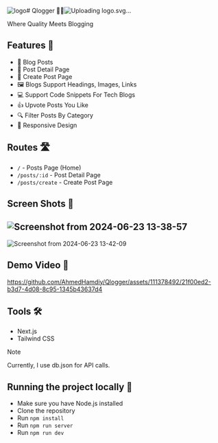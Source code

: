 ![logo](https://github.com/AhmedHamdiy/Qlogger/assets/111378492/c3fd92d1-c77c-4bb0-bce0-f412a47dbb7e)# Qlogger 📝✨![Up<svg xmlns="http://www.w3.org/2000/svg" xmlns:xlink="http://www.w3.org/1999/xlink" width="500" zoomAndPan="magnify" viewBox="0 0 375 374.999991" height="500" preserveAspectRatio="xMidYMid meet" version="1.0"><defs><g/><clipPath id="628a4ee0dd"><path d="M 37.5 3.308594 L 320.25 3.308594 L 320.25 271.058594 L 37.5 271.058594 Z M 37.5 3.308594 " clip-rule="nonzero"/></clipPath></defs><rect x="-37.5" width="450" fill="#ffffff" y="-37.499999" height="449.999989" fill-opacity="1"/><rect x="-37.5" width="450" fill="#000000" y="-37.499999" height="449.999989" fill-opacity="1"/><g clip-path="url(#628a4ee0dd)"><path fill="#ffffff" d="M 171.371094 89.378906 C 197.765625 89.378906 219.15625 110.773438 219.15625 137.164062 C 219.15625 163.558594 197.765625 184.949219 171.371094 184.949219 C 144.980469 184.949219 123.585938 163.558594 123.585938 137.164062 C 123.585938 110.773438 144.980469 89.378906 171.371094 89.378906 Z M 238.183594 189.070312 L 270.917969 221.777344 L 171.371094 221.777344 C 124.640625 221.777344 86.761719 183.898438 86.761719 137.164062 C 86.761719 90.433594 124.640625 52.554688 171.371094 52.554688 C 218.105469 52.554688 255.984375 90.433594 255.984375 137.164062 C 255.984375 148.710938 253.675781 159.699219 249.496094 169.722656 C 246.574219 176.679688 242.773438 183.199219 238.183594 189.070312 Z M 270.917969 221.777344 L 275.125 221.777344 C 285.238281 209.355469 293.1875 195.09375 298.363281 179.574219 C 302.832031 166.246094 305.230469 151.984375 305.230469 137.164062 C 305.230469 63.253906 245.316406 3.308594 171.371094 3.308594 C 97.457031 3.308594 37.515625 63.253906 37.515625 137.164062 C 37.515625 211.109375 97.457031 271.023438 171.371094 271.023438 L 320.164062 271.023438 L 273.199219 224.054688 Z M 270.917969 221.777344 " fill-opacity="1" fill-rule="evenodd"/></g><g fill="#ffffff" fill-opacity="1"><g transform="translate(15.671938, 347.862343)"><g><path d="M 49.84375 -7.921875 L 55.5 -6.015625 L 52.125 0.953125 L 44.78125 -1.390625 L 41.984375 -3.8125 C 40.222656 -2.300781 38.109375 -1.128906 35.640625 -0.296875 C 33.171875 0.535156 30.660156 0.953125 28.109375 0.953125 C 24.585938 0.953125 21.257812 0.234375 18.125 -1.203125 C 15 -2.648438 12.269531 -4.597656 9.9375 -7.046875 C 7.613281 -9.492188 5.78125 -12.351562 4.4375 -15.625 C 3.09375 -18.90625 2.421875 -22.359375 2.421875 -25.984375 C 2.421875 -29.648438 3.09375 -33.097656 4.4375 -36.328125 C 5.78125 -39.566406 7.613281 -42.40625 9.9375 -44.84375 C 12.269531 -47.289062 15 -49.222656 18.125 -50.640625 C 21.257812 -52.066406 24.585938 -52.78125 28.109375 -52.78125 C 31.640625 -52.78125 34.957031 -52.066406 38.0625 -50.640625 C 41.164062 -49.222656 43.878906 -47.289062 46.203125 -44.84375 C 48.535156 -42.40625 50.375 -39.566406 51.71875 -36.328125 C 53.0625 -33.097656 53.734375 -29.648438 53.734375 -25.984375 C 53.734375 -22.847656 53.226562 -19.882812 52.21875 -17.09375 C 51.21875 -14.3125 49.863281 -11.796875 48.15625 -9.546875 Z M 40.078125 -16.953125 C 41.742188 -19.597656 42.578125 -22.609375 42.578125 -25.984375 C 42.578125 -28.191406 42.195312 -30.257812 41.4375 -32.1875 C 40.675781 -34.125 39.644531 -35.8125 38.34375 -37.25 C 37.050781 -38.695312 35.523438 -39.835938 33.765625 -40.671875 C 32.003906 -41.503906 30.117188 -41.921875 28.109375 -41.921875 C 26.109375 -41.921875 24.222656 -41.503906 22.453125 -40.671875 C 20.691406 -39.835938 19.148438 -38.695312 17.828125 -37.25 C 16.515625 -35.8125 15.476562 -34.125 14.71875 -32.1875 C 13.957031 -30.257812 13.578125 -28.191406 13.578125 -25.984375 C 13.578125 -23.785156 13.957031 -21.726562 14.71875 -19.8125 C 15.476562 -17.90625 16.515625 -16.226562 17.828125 -14.78125 C 19.148438 -13.34375 20.691406 -12.207031 22.453125 -11.375 C 24.222656 -10.539062 26.109375 -10.125 28.109375 -10.125 C 29.921875 -10.125 31.660156 -10.46875 33.328125 -11.15625 L 28.328125 -15.484375 L 34.71875 -21.953125 Z M 40.078125 -16.953125 "/></g></g></g><g fill="#ffffff" fill-opacity="1"><g transform="translate(73.664551, 347.862343)"><g><path d="M 14.609375 -10.0625 L 35.96875 -10.0625 L 35.96875 0 L 3.453125 0 L 3.453125 -52.046875 L 14.609375 -52.046875 Z M 14.609375 -10.0625 "/></g></g></g><g fill="#ffffff" fill-opacity="1"><g transform="translate(110.368743, 347.862343)"><g><path d="M 28.046875 -52.78125 C 31.566406 -52.78125 34.890625 -52.066406 38.015625 -50.640625 C 41.148438 -49.222656 43.878906 -47.289062 46.203125 -44.84375 C 48.535156 -42.40625 50.375 -39.566406 51.71875 -36.328125 C 53.0625 -33.097656 53.734375 -29.648438 53.734375 -25.984375 C 53.734375 -22.359375 53.0625 -18.90625 51.71875 -15.625 C 50.375 -12.351562 48.535156 -9.492188 46.203125 -7.046875 C 43.878906 -4.597656 41.148438 -2.648438 38.015625 -1.203125 C 34.890625 0.234375 31.566406 0.953125 28.046875 0.953125 C 24.515625 0.953125 21.179688 0.234375 18.046875 -1.203125 C 14.921875 -2.648438 12.207031 -4.597656 9.90625 -7.046875 C 7.601562 -9.492188 5.78125 -12.351562 4.4375 -15.625 C 3.09375 -18.90625 2.421875 -22.359375 2.421875 -25.984375 C 2.421875 -29.648438 3.09375 -33.097656 4.4375 -36.328125 C 5.78125 -39.566406 7.601562 -42.40625 9.90625 -44.84375 C 12.207031 -47.289062 14.921875 -49.222656 18.046875 -50.640625 C 21.179688 -52.066406 24.515625 -52.78125 28.046875 -52.78125 Z M 28.046875 -10.125 C 30.046875 -10.125 31.925781 -10.539062 33.6875 -11.375 C 35.457031 -12.207031 37 -13.34375 38.3125 -14.78125 C 39.632812 -16.226562 40.675781 -17.90625 41.4375 -19.8125 C 42.195312 -21.726562 42.578125 -23.785156 42.578125 -25.984375 C 42.578125 -28.191406 42.195312 -30.257812 41.4375 -32.1875 C 40.675781 -34.125 39.632812 -35.8125 38.3125 -37.25 C 37 -38.695312 35.457031 -39.835938 33.6875 -40.671875 C 31.925781 -41.503906 30.046875 -41.921875 28.046875 -41.921875 C 26.035156 -41.921875 24.148438 -41.503906 22.390625 -40.671875 C 20.628906 -39.835938 19.085938 -38.695312 17.765625 -37.25 C 16.441406 -35.8125 15.398438 -34.125 14.640625 -32.1875 C 13.878906 -30.257812 13.5 -28.191406 13.5 -25.984375 C 13.5 -23.785156 13.878906 -21.726562 14.640625 -19.8125 C 15.398438 -17.90625 16.441406 -16.226562 17.765625 -14.78125 C 19.085938 -13.34375 20.628906 -12.207031 22.390625 -11.375 C 24.148438 -10.539062 26.035156 -10.125 28.046875 -10.125 Z M 28.046875 -10.125 "/></g></g></g><g fill="#ffffff" fill-opacity="1"><g transform="translate(166.526162, 347.862343)"><g><path d="M 29.21875 -29.4375 L 48.890625 -29.4375 L 48.890625 -10.34375 C 45.953125 -6.625 42.695312 -3.8125 39.125 -1.90625 C 35.550781 0 31.804688 0.953125 27.890625 0.953125 C 24.367188 0.953125 21.039062 0.234375 17.90625 -1.203125 C 14.78125 -2.648438 12.066406 -4.597656 9.765625 -7.046875 C 7.460938 -9.492188 5.640625 -12.34375 4.296875 -15.59375 C 2.953125 -18.851562 2.28125 -22.316406 2.28125 -25.984375 C 2.28125 -29.648438 2.953125 -33.097656 4.296875 -36.328125 C 5.640625 -39.566406 7.460938 -42.40625 9.765625 -44.84375 C 12.066406 -47.289062 14.78125 -49.222656 17.90625 -50.640625 C 21.039062 -52.066406 24.367188 -52.78125 27.890625 -52.78125 C 31.222656 -52.78125 34.367188 -52.164062 37.328125 -50.9375 C 40.285156 -49.71875 43.160156 -47.6875 45.953125 -44.84375 L 39.5 -37 C 37.4375 -38.90625 35.5 -40.1875 33.6875 -40.84375 C 31.882812 -41.507812 29.976562 -41.84375 27.96875 -41.84375 C 25.914062 -41.84375 23.992188 -41.425781 22.203125 -40.59375 C 20.421875 -39.757812 18.867188 -38.632812 17.546875 -37.21875 C 16.222656 -35.800781 15.179688 -34.125 14.421875 -32.1875 C 13.660156 -30.257812 13.28125 -28.191406 13.28125 -25.984375 C 13.28125 -23.785156 13.660156 -21.726562 14.421875 -19.8125 C 15.179688 -17.90625 16.222656 -16.226562 17.546875 -14.78125 C 18.867188 -13.34375 20.421875 -12.207031 22.203125 -11.375 C 23.992188 -10.539062 25.914062 -10.125 27.96875 -10.125 C 29.78125 -10.125 31.578125 -10.453125 33.359375 -11.109375 C 35.148438 -11.773438 36.953125 -12.867188 38.765625 -14.390625 L 38.765625 -20.046875 L 29.21875 -20.046875 Z M 29.21875 -29.4375 "/></g></g></g><g fill="#ffffff" fill-opacity="1"><g transform="translate(217.912021, 347.862343)"><g><path d="M 29.21875 -29.4375 L 48.890625 -29.4375 L 48.890625 -10.34375 C 45.953125 -6.625 42.695312 -3.8125 39.125 -1.90625 C 35.550781 0 31.804688 0.953125 27.890625 0.953125 C 24.367188 0.953125 21.039062 0.234375 17.90625 -1.203125 C 14.78125 -2.648438 12.066406 -4.597656 9.765625 -7.046875 C 7.460938 -9.492188 5.640625 -12.34375 4.296875 -15.59375 C 2.953125 -18.851562 2.28125 -22.316406 2.28125 -25.984375 C 2.28125 -29.648438 2.953125 -33.097656 4.296875 -36.328125 C 5.640625 -39.566406 7.460938 -42.40625 9.765625 -44.84375 C 12.066406 -47.289062 14.78125 -49.222656 17.90625 -50.640625 C 21.039062 -52.066406 24.367188 -52.78125 27.890625 -52.78125 C 31.222656 -52.78125 34.367188 -52.164062 37.328125 -50.9375 C 40.285156 -49.71875 43.160156 -47.6875 45.953125 -44.84375 L 39.5 -37 C 37.4375 -38.90625 35.5 -40.1875 33.6875 -40.84375 C 31.882812 -41.507812 29.976562 -41.84375 27.96875 -41.84375 C 25.914062 -41.84375 23.992188 -41.425781 22.203125 -40.59375 C 20.421875 -39.757812 18.867188 -38.632812 17.546875 -37.21875 C 16.222656 -35.800781 15.179688 -34.125 14.421875 -32.1875 C 13.660156 -30.257812 13.28125 -28.191406 13.28125 -25.984375 C 13.28125 -23.785156 13.660156 -21.726562 14.421875 -19.8125 C 15.179688 -17.90625 16.222656 -16.226562 17.546875 -14.78125 C 18.867188 -13.34375 20.421875 -12.207031 22.203125 -11.375 C 23.992188 -10.539062 25.914062 -10.125 27.96875 -10.125 C 29.78125 -10.125 31.578125 -10.453125 33.359375 -11.109375 C 35.148438 -11.773438 36.953125 -12.867188 38.765625 -14.390625 L 38.765625 -20.046875 L 29.21875 -20.046875 Z M 29.21875 -29.4375 "/></g></g></g><g fill="#ffffff" fill-opacity="1"><g transform="translate(269.297879, 347.862343)"><g><path d="M 3.53125 -52.046875 L 36.046875 -52.046875 L 36.046875 -41.921875 L 14.6875 -41.921875 L 14.6875 -32.515625 L 33.46875 -32.515625 L 33.46875 -22.390625 L 14.6875 -22.390625 L 14.6875 -10.0625 L 36.046875 -10.0625 L 36.046875 0 L 3.53125 0 Z M 3.53125 -52.046875 "/></g></g></g><g fill="#ffffff" fill-opacity="1"><g transform="translate(308.864987, 347.862343)"><g><path d="M 40.890625 -36.5625 C 40.890625 -34.894531 40.65625 -33.3125 40.1875 -31.8125 C 39.726562 -30.320312 39.082031 -28.953125 38.25 -27.703125 C 37.414062 -26.460938 36.410156 -25.363281 35.234375 -24.40625 C 34.054688 -23.445312 32.785156 -22.675781 31.421875 -22.09375 L 48.671875 0 L 35.671875 0 L 19.59375 -21 L 14.609375 -21 L 14.609375 0 L 3.453125 0 L 3.453125 -52.046875 L 25.90625 -52.046875 C 27.96875 -52.046875 29.914062 -51.640625 31.75 -50.828125 C 33.582031 -50.023438 35.171875 -48.925781 36.515625 -47.53125 C 37.859375 -46.132812 38.921875 -44.492188 39.703125 -42.609375 C 40.492188 -40.722656 40.890625 -38.707031 40.890625 -36.5625 Z M 24.515625 -31.125 C 25.929688 -31.125 27.15625 -31.648438 28.1875 -32.703125 C 29.21875 -33.753906 29.734375 -35.039062 29.734375 -36.5625 C 29.734375 -38.03125 29.21875 -39.289062 28.1875 -40.34375 C 27.15625 -41.394531 25.929688 -41.921875 24.515625 -41.921875 L 14.609375 -41.921875 L 14.609375 -31.125 Z M 24.515625 -31.125 "/></g></g></g></svg>loading logo.svg…]()

Where Quality Meets Blogging

## Features 🌟

- 📰 Blog Posts
- 📄 Post Detail Page
- 📝 Create Post Page
- 🖼️ Blogs Support Headings, Images, Links
- 💻 Support Code Snippets For Tech Blogs 
- 👍 Upvote Posts You Like
- 🔍 Filter Posts By Category
- 📱 Responsive Design

## Routes 🛣️
- `/` - Posts Page (Home)
- `/posts/:id` - Post Detail Page
- `/posts/create` - Create Post Page

## Screen Shots 📸
![Screenshot from 2024-06-23 13-38-57](https://github.com/AhmedHamdiy/Qlogger/assets/111378492/7edf79dc-07dc-48f4-80a9-ebf49d994135)
---
![Screenshot from 2024-06-23 13-42-09](https://github.com/AhmedHamdiy/Qlogger/assets/111378492/76fe2d0f-2f3f-4097-8aa6-9045da1f661d)

## Demo Video 🎥
https://github.com/AhmedHamdiy/Qlogger/assets/111378492/21f00ed2-b3d7-4d08-8c95-1345b43637d4

## Tools 🛠️
- Next.js
- Tailwind CSS

> [!NOTE] 
> Currently, I use db.json for API calls.

## Running the project locally 🚀

- Make sure you have Node.js installed
- Clone the repository
- Run `npm install`
- Run `npm run server`
- Run `npm run dev`
